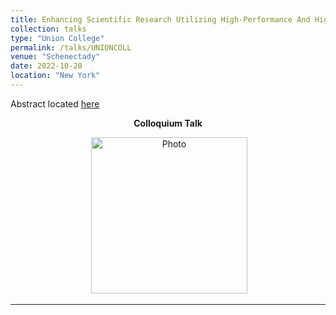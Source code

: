 ```yaml
---
title: Enhancing Scientific Research Utilizing High-Performance And High-Throughput Computing- An Overview With Uses In Nuclear And Particle Physics
collection: talks
type: "Union College"
permalink: /talks/UNIONCOLL
venue: "Schenectady"
date: 2022-10-20
location: "New York"
---
```

Abstract located [here](http://zabaldwin.github.io/files/Union_College_Colloquium-2.pdf) 
<center><strong>Colloquium Talk</strong></center>  
<p align="center">
  <img src="https://zabaldwin.github.io/files/UnionCollege.png" alt="Photo" style="width: 250px;"/> 
</p>
<hr>
